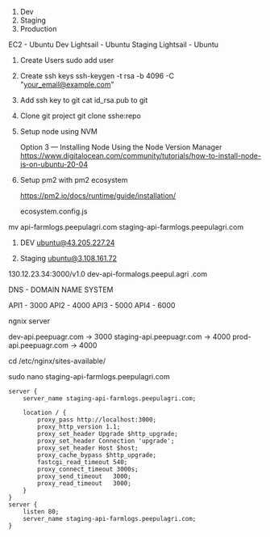 1) Dev
3) Staging
3) Production

EC2 - Ubuntu
Dev Lightsail - Ubuntu
Staging Lightsail - Ubuntu

1) Create Users
    sudo add user
2) Create ssh keys
     ssh-keygen -t rsa -b 4096 -C "your_email@example.com"
3) Add ssh key to git
     cat id_rsa.pub  to git
4) Clone git project
     git clone sshe:repo
5) Setup node using NVM

      Option 3 — Installing Node Using the Node Version Manager
      https://www.digitalocean.com/community/tutorials/how-to-install-node-js-on-ubuntu-20-04

6) Setup pm2 with pm2 ecosystem
    
    https://pm2.io/docs/runtime/guide/installation/

    ecosystem.config.js

 mv api-farmlogs.peepulagri.com staging-api-farmlogs.peepulagri.com

1. DEV 
   ubuntu@43.205.227.24

2. Staging
   ubuntu@3.108.161.72


130.12.23.34:3000/v1.0
dev-api-formalogs.peepul.agri .com


DNS - DOMAIN NAME SYSTEM

API1 -  3000
API2 - 4000
API3 - 5000
API4 - 6000


ngnix server

dev-api.peepuagr.com -> 3000
staging-api.peepuagr.com -> 4000
prod-api.peepuagr.com -> 4000


cd /etc/nginx/sites-available/


sudo nano staging-api-farmlogs.peepulagri.com
```
server {
    server_name staging-api-farmlogs.peepulagri.com;

    location / {
        proxy_pass http://localhost:3000;
        proxy_http_version 1.1;
        proxy_set_header Upgrade $http_upgrade;
        proxy_set_header Connection 'upgrade';
        proxy_set_header Host $host;
        proxy_cache_bypass $http_upgrade;
        fastcgi_read_timeout 540;
        proxy_connect_timeout 3000s;
        proxy_send_timeout   3000;
        proxy_read_timeout   3000;
    }
}
server {
    listen 80;
    server_name staging-api-farmlogs.peepulagri.com;
}
```



